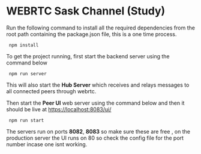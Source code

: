 # WEBRTC Sask Channel (Study)

Run the following command to install all the required dependencies from the root path containing the package.json file, this is a one time process.

``` npm install```

To get the project running, first start the backend server using the command below 

``` npm run server```

This will also start the **Hub Server** which receives and relays messages to all connected peers through webrtc.

Then start the **Peer UI** web server using the command below and then it should be live at [https://localhost:8083/ui/](https://localhost:8083/ui/)

``` npm run start```

The servers run on ports **8082**, **8083** so make sure these are free , on the production server the UI runs on 80 so check the config file for the port number incase one isnt working.
